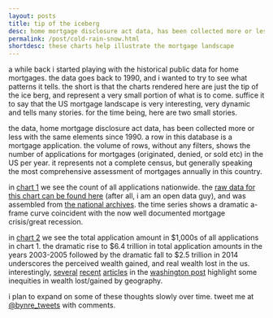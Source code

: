 ```yaml
---
layout: posts
title: tip of the iceberg
desc: home mortgage disclosure act data, has been collected more or less with the same elements since 1990.  a row in this database is a mortgage application.  the volume of rows, without any filters, shows the number of applications for mortgages (originated, denied, or sold etc) in the US per year.  it represents not a complete census, but generally speaking the most comprehensive assessment of mortgages annually in this country.
permalink: /post/cold-rain-snow.html
shortdesc: these charts help illustrate the mortgage landscape
---
```


a while back i started playing with the historical public data for home mortgages.  the data goes back to 1990, and i wanted to try to see what patterns it tells.  the short is that the charts rendered here are just the tip of the ice berg, and represent a very small portion of what is to come.  suffice it to say that the US mortgage landscape is very interesting, very dynamic and tells many stories.  for the time being, here are two small stories.

the data, home mortgage disclosure act data, has been collected more or less with the same elements since 1990.  a row in this database is a mortgage application.  the volume of rows, without any filters, shows the number of applications for mortgages (originated, denied, or sold etc) in the US per year.  it represents not a complete census, but generally speaking the most comprehensive assessment of mortgages annually in this country. 

in [chart 1](../images/hmda_amount_1990_2014.png) we see the count of all applications nationwide.  the [raw data for this chart can be found here](https://github.com/feomike/slope/blob/master/data/all/All/nationwide/data.json) (after all, i am an open data guy), and was assembled from [the national archives](https://catalog.archives.gov/search?q=2456161&rows=20&tabType=all&facet=true&facet.fields=oldScope,level,materialsType,fileFormat,locationIds,dateRangeFacet&highlight=true).  the time series shows a dramatic a-frame curve coincident with the now well documented mortgage crisis/great recession.   

in [chart 2](../images/hmda_amount_1990_2014.png) we see the total application amount in $1,000s of all applications in chart 1.  the dramatic rise to $6.4 trillion in total application amounts in the years 2003-2005 followed by the dramatic fall to $2.5 trillion in 2014 underscores the perceived wealth gained, and real wealth lost in the us.  interestingly, [several](https://www.washingtonpost.com/graphics/business/wonk/housing/washington-dc/) [recent](https://www.washingtonpost.com/graphics/business/wonk/housing/atlanta/) [articles](https://www.washingtonpost.com/graphics/business/wonk/housing/charlotte/) in the [washington post](https://www.washingtonpost.com/graphics/business/wonk/housing/overview/) highlight some inequities in wealth lost/gained by geography.  

i plan to expand on some of these thoughts slowly over time.  tweet me at [@bynre_tweets](https://twitter.com/byrne_tweets) with comments.